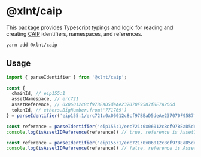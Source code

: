 # @xlnt/caip

This package provides Typescript typings and logic for reading and creating [CAIP](https://github.com/ChainAgnostic/CAIPs) identifiers, namespaces, and references.

```bash
yarn add @xlnt/caip
```

## Usage

```ts
import { parseIdentifier } from '@xlnt/caip';

const {
  chainId, // eip155:1
  assetNamespace, // erc721
  assetReference, // 0x06012c8cf97BEaD5deAe237070F9587f8E7A266d
  tokenId, // ethers.BigNumber.from('771769')
} = parseIdentifier('eip155:1/erc721:0x06012c8cf97BEaD5deAe237070F9587f8E7A266d/771769')
```

```ts
const reference = parseIdentifier('eip155:1/erc721:0x06012c8cf97BEaD5deAe237070F9587f8E7A266d/771769');
console.log(isAssetIDReference(reference)) // true, reference is AssetID
```

```ts
const reference = parseIdentifier('eip155:1/erc721:0x06012c8cf97BEaD5deAe237070F9587f8E7A266d');
console.log(isAssetIDReference(reference)) // false, reference is AssetType
```
